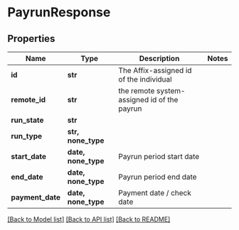 # PayrunResponse


## Properties
Name | Type | Description | Notes
------------ | ------------- | ------------- | -------------
**id** | **str** | The Affix-assigned id of the individual | 
**remote_id** | **str** | the remote system-assigned id of the payrun | 
**run_state** | **str** |  | 
**run_type** | **str, none_type** |  | 
**start_date** | **date, none_type** | Payrun period start date | 
**end_date** | **date, none_type** | Payrun period end date | 
**payment_date** | **date, none_type** | Payment date / check date | 

[[Back to Model list]](../README.md#documentation-for-models) [[Back to API list]](../README.md#documentation-for-api-endpoints) [[Back to README]](../README.md)


